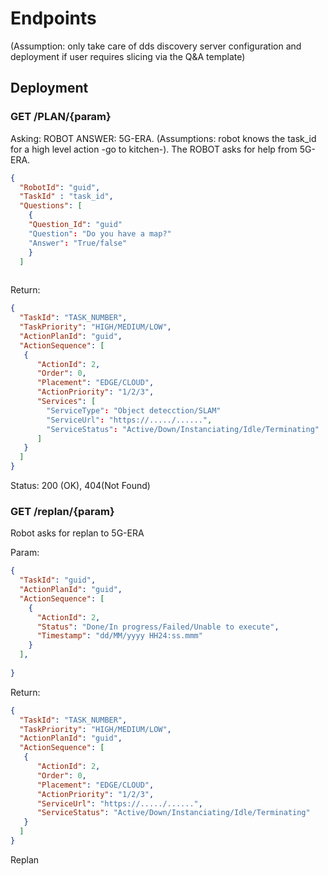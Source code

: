 # Endpoints
(Assumption: only take care of dds discovery server configuration and deployment if user requires slicing via the Q&A template)
## Deployment


### GET /PLAN/{param} 


Asking: ROBOT ANSWER: 5G-ERA.
(Assumptions: robot knows the task_id for a high level action -go to kitchen-). The ROBOT asks for help from 5G-ERA. 

```json
{
  "RobotId": "guid",
  "TaskId" : "task_id",
  "Questions": [
    {
    "Question_Id": "guid"
    "Question": "Do you have a map?"
    "Answer": "True/false"
    }
  ]
  
```

Return: 
```json
{
  "TaskId": "TASK_NUMBER",
  "TaskPriority": "HIGH/MEDIUM/LOW",
  "ActionPlanId": "guid",
  "ActionSequence": [
   {
      "ActionId": 2,
      "Order": 0,
      "Placement": "EDGE/CLOUD",
      "ActionPriority": "1/2/3",
      "Services": [
        "ServiceType": "Object detecction/SLAM"   
        "ServiceUrl": "https://...../......",
        "ServiceStatus": "Active/Down/Instanciating/Idle/Terminating"
      ]
   } 
  ]
}
```
Status: 200 (OK), 404(Not Found)

### GET /replan/{param}
Robot asks for replan to 5G-ERA

Param:
```json
{
  "TaskId": "guid",
  "ActionPlanId": "guid",
  "ActionSequence": [
    {
      "ActionId": 2,
      "Status": "Done/In progress/Failed/Unable to execute",
      "Timestamp": "dd/MM/yyyy HH24:ss.mmm"
    }
  ],
  
}
```
Return: 
```json
{
  "TaskId": "TASK_NUMBER",
  "TaskPriority": "HIGH/MEDIUM/LOW",
  "ActionPlanId": "guid",
  "ActionSequence": [
   {
      "ActionId": 2,
      "Order": 0,
      "Placement": "EDGE/CLOUD",
      "ActionPriority": "1/2/3",
      "ServiceUrl": "https://...../......",
      "ServiceStatus": "Active/Down/Instanciating/Idle/Terminating"
   } 
  ]
}
```
Replan 
